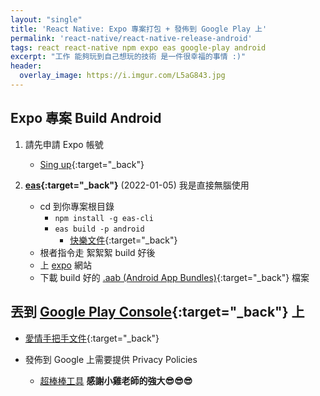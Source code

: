 ```yaml
---
layout: "single"
title: 'React Native: Expo 專案打包 + 發佈到 Google Play 上'
permalink: 'react-native/react-native-release-android'
tags: react react-native npm expo eas google-play android
excerpt: "工作 能夠玩到自己想玩的技術 是一件很幸福的事情 :)"
header:
  overlay_image: https://i.imgur.com/L5aG843.jpg
---
```



## Expo 專案 Build Android  

1. 請先申請 Expo 帳號
   - [Sing up](https://expo.dev/signup){:target="_back"}

2. **[eas](https://github.com/expo/eas-cli){:target="_back"}** (2022-01-05) 我是直接無腦使用
    - cd 到你專案根目錄
        - `npm install -g eas-cli`
        - `eas build -p android`
            - [快樂文件](https://docs.expo.dev/build/setup/){:target="_back"}
    - 根者指令走 絮絮絮 build 好後 
    - 上 [expo](https://expo.dev/) 網站 
    - 下載 build 好的  [.aab (Android App Bundles)](https://developer.android.com/guide/app-bundle){:target="_back"} 檔案

## 丟到 [Google Play Console](https://play.google.com/console/about/){:target="_back"} 上       
   - [愛情手把手文件](https://github.com/expo/fyi/blob/master/first-android-submission.md){:target="_back"}

   - 發佈到 Google 上需要提供 Privacy Policies 
      - [超棒棒工具](https://app.privacypolicies.com/) **感謝小雞老師的強大😎😎😎**